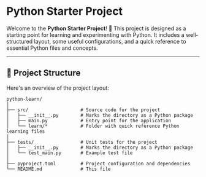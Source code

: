 # Python Starter Project

Welcome to the **Python Starter Project**! 🎉 This project is designed as a starting point for learning and experimenting with Python. It includes a well-structured layout, some useful configurations, and a quick reference to essential Python files and concepts.

---

## 📂 Project Structure

Here's an overview of the project layout:

```plaintext
python-learn/
│
├── src/                   # Source code for the project
│   ├── __init__.py        # Marks the directory as a Python package
│   ├── main.py            # Entry point for the application
│   └── learn/*            # Folder with quick reference Python learning files
│
├── tests/                 # Unit tests for the project
│   ├── __init__.py        # Marks the directory as a Python package
│   └── test_main.py       # Example test file
│
├── pyproject.toml         # Project configuration and dependencies
└── README.md              # This file
```
